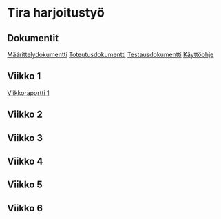 # Tira harjoitustyö
## Dokumentit
[Määrittelydokumentti]()
[Toteutusdokumentti]()
[Testausdokumentti]()
[Käyttöohje]()
## Viikko 1
[Viikkoraportti 1](https://github.com/minttugomez/tira-harjoitustyo/blob/master/dokumentaatio/viikko1)
## Viikko 2
## Viikko 3
## Viikko 4
## Viikko 5
## Viikko 6

